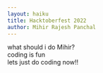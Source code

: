 ```yaml
---
layout: haiku
title: Hacktoberfest 2022
author: Mihir Rajesh Panchal
---
```

what should i do Mihir? <br>
coding is fun <br>
lets just do coding now!!